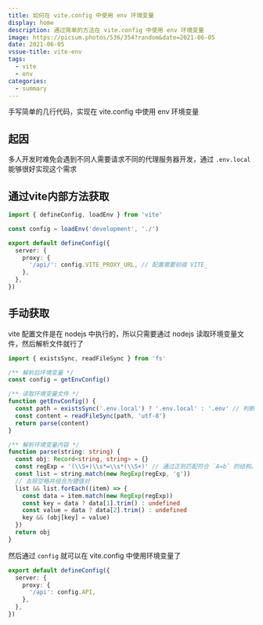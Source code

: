```yaml
---
title: 如何在 vite.config 中使用 env 环境变量
display: home
description: 通过简单的方法在 vite.config 中使用 env 环境变量
image: https://picsum.photos/536/354?random&date=2021-06-05
date: 2021-06-05
vssue-title: vite-env
tags:
  - vite
  - env
categories:
  - summary
---
```


手写简单的几行代码，实现在 vite.config 中使用 env 环境变量

<!-- more -->

## 起因

多人开发时难免会遇到不同人需要请求不同的代理服务器开发，通过 `.env.local` 能够很好实现这个需求

## 通过vite内部方法获取

``` ts
import { defineConfig, loadEnv } from 'vite'

const config = loadEnv('development', './')

export default defineConfig({
  server: {
    proxy: {
      '/api/': config.VITE_PROXY_URL, // 配置需要前缀 VITE_
    },
  },
})
```

## 手动获取

vite 配置文件是在 nodejs 中执行的，所以只需要通过 nodejs 读取环境变量文件，然后解析文件就行了

``` ts
import { existsSync, readFileSync } from 'fs'

/** 解析后环境变量 */
const config = getEnvConfig()

/** 读取环境变量文件 */
function getEnvConfig() {
  const path = existsSync('.env.local') ? '.env.local' : '.env' // 判断根目录中是否存在 local 文件并优先使用
  const content = readFileSync(path, 'utf-8')
  return parse(content)
}

/** 解析环境变量内容 */
function parse(string: string) {
  const obj: Record<string, string> = {}
  const regExp = '(\\S+)\\s*=\\s*(\\S+)' // 通过正则匹配符合 `A=b` 的结构。如果需要处理带引号的参数，可以优化正则为 `'(\\S+)\\s*=\\s*"(\\S+)"'` 适配双引号
  const list = string.match(new RegExp(regExp, 'g'))
  // 去除空格并组合为键值对
  list && list.forEach((item) => {
    const data = item.match(new RegExp(regExp))
    const key = data ? data[1].trim() : undefined
    const value = data ? data[2].trim() : undefined
    key && (obj[key] = value)
  })
  return obj
}
```

然后通过 `config` 就可以在 vite.config 中使用环境变量了

``` ts
export default defineConfig({
  server: {
    proxy: {
      '/api': config.API,
    },
  },
})
```